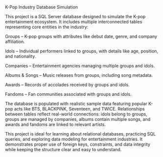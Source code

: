 K-Pop Industry Database Simulation

This project is a SQL Server database designed to simulate the K-pop entertainment ecosystem. It includes multiple interconnected tables representing core entities in the industry:

Groups – K-pop groups with attributes like debut date, genre, and company affiliation.

Idols – Individual performers linked to groups, with details like age, position, and nationality.

Companies – Entertainment agencies managing multiple groups and idols.

Albums & Songs – Music releases from groups, including song metadata.

Awards – Records of accolades received by groups and idols.

Fandoms – Fan communities associated with groups and idols.

The database is populated with realistic sample data featuring popular K-pop acts like BTS, BLACKPINK, Seventeen, and TWICE. Relationships between tables reflect real-world connections: idols belong to groups, groups are managed by companies, albums contain multiple songs, and awards and fandoms are linked to relevant artists.

This project is ideal for learning about relational databases, practicing SQL queries, and exploring data modeling for entertainment industries. It demonstrates proper use of foreign keys, constraints, and data integrity while keeping the structure clear and easy to understand.
